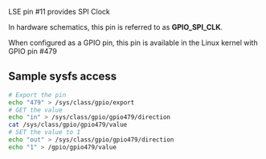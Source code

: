 LSE pin #11 provides SPI Clock

In hardware schematics, this pin is referred to as **GPIO_SPI_CLK**.

When configured as a GPIO pin, this pin is available in the Linux 
kernel with GPIO pin #479

## Sample sysfs access
```bash
# Export the pin
echo "479" > /sys/class/gpio/export
# GET the value
echo "in" > /sys/class/gpio/gpio479/direction
cat /sys/class/gpio/gpio479/value
# SET the value to 1
echo "out" > /sys/class/gpio/gpio479/direction
echo "1" > /gpio/gpio479/value
```
